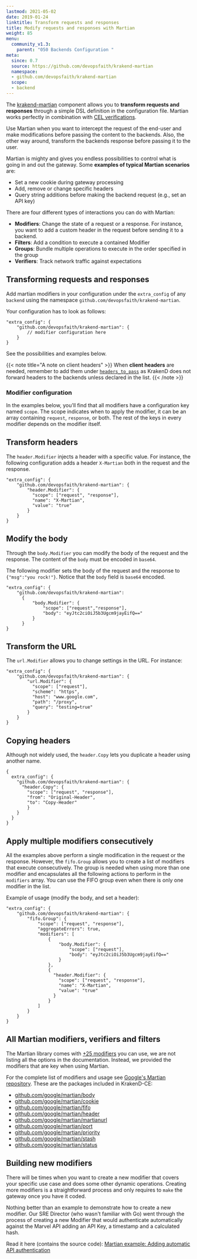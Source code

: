 ```yaml
---
lastmod: 2021-05-02
date: 2019-01-24
linktitle: Transform requests and responses
title: Modify requests and responses with Martian
weight: 85
menu:
  community_v1.3:
    parent: "050 Backends Configuration "
meta:
  since: 0.7
  source: https://github.com/devopsfaith/krakend-martian
  namespace:
  - github.com/devopsfaith/krakend-martian
  scope:
  - backend
---
```

The [krakend-martian](https://github.com/devopsfaith/krakend-martian) component allows you to **transform requests and responses** through a simple DSL definition in the configuration file. Martian works perfectly in combination with [CEL verifications](/docs/v1.3/endpoints/common-expression-language-cel/).

Use Martian when you want to intercept the request of the end-user and make modifications before passing the content to the backends. Also, the other way around, transform the backends response before passing it to the user.

Martian is mighty and gives you endless possibilities to control what is going in and out the gateway. Some **examples of typical Martian scenarios** are:

- Set a new cookie during gateway processing
- Add, remove or change specific headers
- Query string additions before making the backend request (e.g., set an API key)

There are four different types of interactions you can do with Martian:

- **Modifiers**: Change the state of a request or a response. For instance, you want to add a custom header in the request before sending it to a backend.
- **Filters**: Add a condition to execute a contained Modifier
- **Groups**: Bundle multiple operations to execute in the order specified in the group
- **Verifiers**: Track network traffic against expectations

## Transforming requests and responses

Add martian modifiers in your configuration under the `extra_config` of any `backend` using the namespace `github.com/devopsfaith/krakend-martian`.

Your configuration has to look as follows:

    "extra_config": {
        "github.com/devopsfaith/krakend-martian": {
            // modifier configuration here
        }
    }

See the possibilities and examples below.

{{< note title="A note on client headers" >}}
When **client headers** are needed, remember to add them under [`headers_to_pass`](/docs/v1.3/endpoints/parameter-forwarding/#headers-forwarding) as KrakenD does not forward headers to the backends unless declared in the list.
{{< /note >}}


### Modifier configuration

In the examples below, you'll find that all modifiers have a configuration key named `scope`. The scope indicates when to apply the modifier, it can be an array containing `request`, `response`, or both. The rest of the keys in every modifier depends on the modifier itself.


## Transform headers
The `header.Modifier` injects a header with a specific value. For instance, the following configuration adds a header `X-Martian` both in the request and the response.

    "extra_config": {
        "github.com/devopsfaith/krakend-martian": {
            "header.Modifier": {
              "scope": ["request", "response"],
              "name": "X-Martian",
              "value": "true"
            }
        }
    }

## Modify the body
Through the `body.Modifier` you can modify the body of the request and the response. The content of the `body` must be encoded in `base64`.

The following modifier sets the body of the request and the response to `{"msg":"you rock!"}`. Notice that the `body` field is `base64` encoded.

    "extra_config": {
        "github.com/devopsfaith/krakend-martian":
          {
              "body.Modifier": {
                  "scope": ["request","response"],
                  "body": "eyJtc2ciOiJ5b3Ugcm9jayEifQ=="
              }
          }
    }


## Transform the URL
The `url.Modifier` allows you to change settings in the URL. For instance:

    "extra_config": {
        "github.com/devopsfaith/krakend-martian": {
            "url.Modifier": {
              "scope": ["request"],
              "scheme": "https",
              "host": "www.google.com",
              "path": "/proxy",
              "query": "testing=true"
            }
        }
    }

## Copying headers
Although not widely used, the `header.Copy` lets you duplicate a header using another name.

    {
      extra_config": {
        "github.com/devopsfaith/krakend-martian": {
          "header.Copy": {
            "scope": ["request", "response"],
            "from": "Original-Header",
            "to": "Copy-Header"
            }
        }
      }
    }

## Apply multiple modifiers consecutively
All the examples above perform a single modification in the request or the response. However, the `fifo.Group` allows you to create a list of modifiers that execute consecutively. The group is needed when using more than one modifier and encapsulates all the following actions to perform in the `modifiers` array. You can use the FIFO group even when there is only one modifier in the list.


Example of usage (modify the body, and set a header):

    "extra_config": {
        "github.com/devopsfaith/krakend-martian": {
            "fifo.Group": {
                "scope": ["request", "response"],
                "aggregateErrors": true,
                "modifiers": [
                    {
                        "body.Modifier": {
                            "scope": ["request"],
                            "body": "eyJtc2ciOiJ5b3Ugcm9jayEifQ=="
                        }
                    },
                    {
                      "header.Modifier": {
                        "scope": ["request", "response"],
                        "name": "X-Martian",
                        "value": "true"
                      }
                    }
                ]
            }
        }
    }

## All Martian modifiers, verifiers and filters
The Martian library comes with [+25 modifiers](https://github.com/google/martian) you can use, we are not listing all the options in the documentation. Instead, we provided the modifiers that are key when using Martian.

For the complete list of modifiers and usage see [Google's Martian repository](https://github.com/google/martian). These are the packages included in KrakenD-CE:

- [github.com/google/martian/body](https://github.com/google/martian/tree/master/body)
- [github.com/google/martian/cookie](https://github.com/google/martian/tree/master/cookie)
- [github.com/google/martian/fifo](https://github.com/google/martian/tree/master/fifo)
- [github.com/google/martian/header](https://github.com/google/martian/tree/master/header)
- [github.com/google/martian/martianurl](https://github.com/google/martian/tree/master/martianurl)
- [github.com/google/martian/port](https://github.com/google/martian/tree/master/port)
- [github.com/google/martian/priority](https://github.com/google/martian/tree/master/priority)
- [github.com/google/martian/stash](https://github.com/google/martian/tree/master/stash)
- [github.com/google/martian/status](https://github.com/google/martian/tree/master/status)

## Building new modifiers
There will be times when you want to create a new modifier that covers your specific use case and does some other dynamic operations. Creating more modifiers is a straightforward process and only requires to `make` the gateway once you have it coded.

Nothing better than an example to demonstrate how to create a new modifier. Our SRE Director (who wasn't familiar with Go) went through the process of creating a new Modifier that would authenticate automatically against the Marvel API adding an API Key, a timestamp and a calculated hash.

Read it here (contains the source code): [Martian example: Adding automatic API authentication](/blog/website-development-as-a-sysadmin/)
